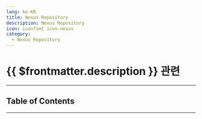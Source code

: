 ```yaml
---
lang: ko-KR
title: Nexus Repository
description: Nexus Repository
icon: iconfont icon-nexus
category:
  - Nexus Repository
---
```


# {{ $frontmatter.description }} 관련

---

## Table of Contents

<ToCLocal basePath="/devops/nexus/" />

---

<TagLinks />